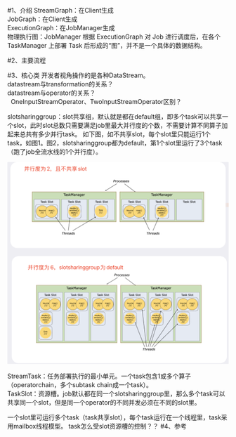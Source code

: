 #1、介绍
StreamGraph：在Client生成  
JobGraph：在Client生成  
ExecutionGraph：在JobManager生成  
物理执行图：JobManager 根据 ExecutionGraph 对 Job 进行调度后，在各个TaskManager 上部署 Task 后形成的“图”，并不是一个具体的数据结构。

#2、主要流程

#3、核心类
开发者视角操作的是各种DataStream。  
datastream与transformation的关系？  
datastream与operator的关系？   
  OneInputStreamOperator、TwoInputStreamOperator区别？

slotsharinggroup：slot共享组，默认就是都在default组，即多个task可以共享一个slot，此时slot总数只需要满足job里最大并行度的个数，不需要计算不同算子加起来总共有多少并行task。
如下图，如不共享slot，每个slot里只能运行1个task，如图1。图2，slotsharinggroup都为default，第1个slot里运行了3个task（跑了job全流水线的1个并行度）。

![](https://github.com/sunnyzhu92/notebook/blob/master/flink/img/01.slotsharinggroup.png)  

StreamTask：任务部署执行的最小单元。一个task包含1或多个算子（operatorchain，多个subtask chain成一个task）。  
TaskSlot：资源槽。job默认都在同一个slotsharinggroup里，那么多个task可以共享同一个slot，但是同一个operator的不同并发必须在不同的slot里。

一个slot里可运行多个task（task共享slot），每个task运行在一个线程里，task采用mailbox线程模型。
task怎么受slot资源槽的控制？？
#4、参考
